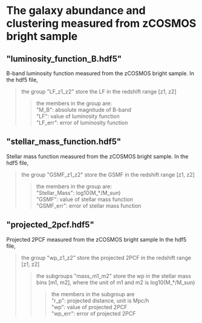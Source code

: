 # The galaxy abundance and clustering measured from zCOSMOS bright sample

## "luminosity_function_B.hdf5" 
B-band luminosity function measured from the zCOSMOS bright sample.
In the hdf5 file, 
> the group "LF_z1_z2" store the LF in the redshift range [z1, z2]
>> the members in the group are:  
>>"M_B": absolute magnitude of B-band  
>>"LF": value of luminosity function  
>>"LF_err": error of luminosity function  

## "stellar_mass_function.hdf5" 
Stellar mass function measured from the zCOSMOS bright sample.
In the hdf5 file, 
>the group "GSMF_z1_z2" store the GSMF in the redshift range [z1, z2]
>>the members in the group are:  
>>"Stellar_Mass": log10(M_*/M_sun)  
>>"GSMF": value of stellar mass function  
>>"GSMF_err": error of stellar mass function  

## "projected_2pcf.hdf5" 
Projected 2PCF measured from the zCOSMOS bright sample
In the hdf5 file,
>the group "wp_z1_z2" store the projected 2PCF in the redshift range [z1, z2]
>>the subgroups "mass_m1_m2" store the wp in the stellar mass bins [m1, m2], where the unit of m1 and m2 is log10(M_*/M_sun)
>>>the members in the subgroup are  
>>>"r_p": projected distance, unit is Mpc/h  
>>>"wp": value of projected 2PCF  
>>>"wp_err": error of projected 2PCF  
